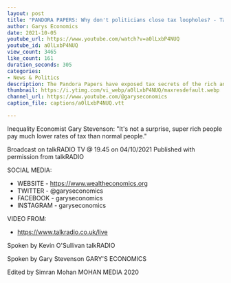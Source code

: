 ```yaml
---
layout: post
title: "PANDORA PAPERS: Why don't politicians close tax loopholes? - TalkRadio TV with Kevin O'Sullivan"
author: Garys Economics
date: 2021-10-05
youtube_url: https://www.youtube.com/watch?v=a0lLxbP4NUQ
youtube_id: a0lLxbP4NUQ
view_count: 3465
like_count: 161
duration_seconds: 305
categories:
- News & Politics
description: The Pandora Papers have exposed tax secrets of the rich and powerful and Kev accuses the Government of turning a blind eye.
thumbnail: https://i.ytimg.com/vi_webp/a0lLxbP4NUQ/maxresdefault.webp
channel_url: https://www.youtube.com/@garyseconomics
caption_file: captions/a0lLxbP4NUQ.vtt

---
```


Inequality Economist Gary Stevenson: "It's not a surprise, super rich people pay much lower rates of tax than normal people."

Broadcast on talkRADIO TV @ 19.45 on 04/10/2021
Published with permission from talkRADIO


SOCIAL MEDIA:
- WEBSITE - https://www.wealtheconomics.org
- TWITTER - @garyseconomics
- FACEBOOK - garyseconomics
- INSTAGRAM - garyseconomics


VIDEO FROM:
- https://www.talkradio.co.uk/live


Spoken by Kevin O'Sullivan
talkRADIO


Spoken by Gary Stevenson
GARY'S ECONOMICS


Edited by Simran Mohan 
MOHAN MEDIA 2020
